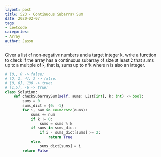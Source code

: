 ```yaml
---
layout: post
title: 523 - Continuous Subarray Sum
date: 2020-02-07
tags:
- Leetcode
categories:
- Array
author: Jason
---
```

Given a list of non-negative numbers and a target integer k, write a function to check if the array has a continuous subarray of size at least 2 that sums up to a multiple of k, that is, sums up to n*k where n is also an integer.

```python
# [0], 0 -> false;
# [5, 2, 4], 5 -> false;
# [0, 0], 100 -> true;
# [1,5], -6 -> true;
class Solution:
    def checkSubarraySum(self, nums: List[int], k: int) -> bool:
        sums = 0
        sums_dict = {0: -1}
        for i, num in enumerate(nums):
            sums += num
            if k != 0:
                sums = sums % k
            if sums in sums_dict:
                if i - sums_dict[sums] >= 2:
                    return True
            else:
                sums_dict[sums] = i
        return False
```
